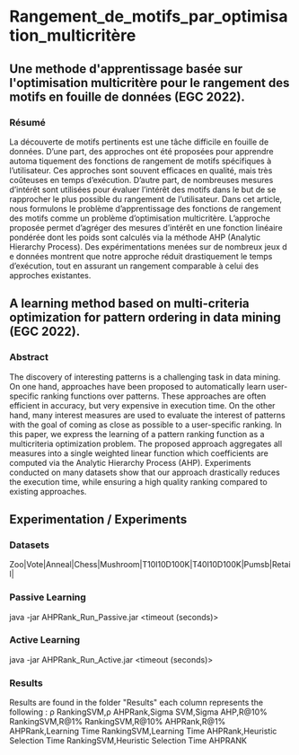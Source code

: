 # Rangement_de_motifs_par_optimisation_multicritère
## Une methode d'apprentissage basée sur l'optimisation multicritère pour le rangement des motifs en fouille de données (EGC 2022).
### Résumé 

La découverte de motifs pertinents est une tâche difficile en fouille de données. 
D’une part, des approches ont été proposées pour apprendre automa tiquement des fonctions de rangement de motifs spécifiques à l’utilisateur.
Ces approches sont souvent efficaces en qualité, mais très coûteuses en temps d’exécution. D’autre part, de nombreuses mesures d’intérêt sont utilisées
pour évaluer l’intérêt des motifs dans le but de se rapprocher le plus possible du rangement de l’utilisateur. Dans cet article, nous formulons le problème 
d’apprentissage des fonctions de rangement des motifs comme un problème d’optimisation multicritère. L’approche proposée permet d’agréger des mesures d’intérêt 
en une fonction linéaire pondérée dont les poids sont calculés via la méthode AHP (Analytic Hierarchy Process). Des expérimentations menées sur de nombreux jeux d
e données montrent que notre approche réduit drastiquement le temps d’exécution, tout en assurant un rangement comparable à celui des approches existantes.

## A learning method based on multi-criteria optimization for pattern ordering in data mining (EGC 2022).


### Abstract

The discovery of interesting patterns is a challenging task in data mining. On one hand,
approaches have been proposed to automatically learn user-specific ranking functions over
patterns. These approaches are often efficient in accuracy, but very expensive in execution time.
On the other hand, many interest measures are used to evaluate the interest of patterns with the
goal of coming as close as possible to a user-specific ranking. In this paper, we express the
learning of a pattern ranking function as a multicriteria optimization problem. The proposed
approach aggregates all measures into a single weighted linear function which coefficients are
computed via the Analytic Hierarchy Process (AHP). Experiments conducted on many datasets
show that our approach drastically reduces the execution time, while ensuring a high quality
ranking compared to existing approaches.

## Experimentation / Experiments
### Datasets
Zoo|Vote|Anneal|Chess|Mushroom|T10I10D100K|T40I10D100K|Pumsb|Retail|
### Passive Learning 
java -jar AHPRank_Run_Passive.jar <dataset> <nb runs> <timeout (seconds)>
### Active Learning
java -jar AHPRank_Run_Active.jar <dataset> <nb iterations> <timeout (seconds)>

### Results
Results are found in the folder "Results" each column represents the following :
ρ RankingSVM,ρ AHPRank,Sigma SVM,Sigma AHP,R@10% RankingSVM,R@1% RankingSVM,R@10% AHPRank,R@1% AHPRank,Learning Time RankingSVM,Learning Time AHPRank,Heuristic Selection Time RankingSVM,Heuristic Selection Time AHPRANK

